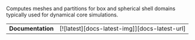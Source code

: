 Computes meshes and partitions for box and spherical shell domains typically used for dynamical core simulations.

|||
|---------------------:|:----------------------------------------------|
| **Documentation**        | [![latest][docs-latest-img]][docs-latest-url] |

[docs-dev-img]: https://img.shields.io/badge/docs-dev-blue.svg
[docs-dev-url]: https://CliMA.github.io/GCMMesh/
